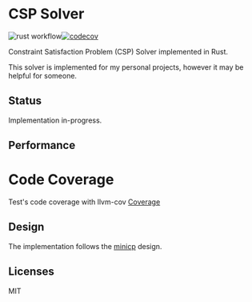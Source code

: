 # CSP Solver

![rust workflow](https://github.com/rradev/csp/actions/workflows/rust.yml/badge.svg)[![codecov](https://codecov.io/gh/rradev/csp/graph/badge.svg?token=34N49FRU78)](https://codecov.io/gh/rradev/csp)

Constraint Satisfaction Problem (CSP) Solver implemented in Rust.

This solver is implemented for my personal projects, however it may be helpful for someone.

## Status
Implementation in-progress.

## Performance


# Code Coverage
Test's code coverage with llvm-cov [Coverage](https://github.com/rradev/csp/blob/main/docs/Code%20Coverage.md)

## Design
The implementation follows the [minicp](https://github.com/minicp/minicp) design.

## Licenses
MIT
